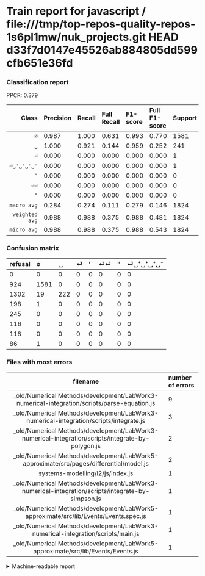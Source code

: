 # Train report for javascript / file:///tmp/top-repos-quality-repos-1s6pl1mw/nuk_projects.git HEAD d33f7d0147e45526ab884805dd599cfb651e36fd

### Classification report

PPCR: 0.379

| Class | Precision | Recall | Full Recall | F1-score | Full F1-score | Support | Full Support | PPCR |
|------:|:----------|:-------|:------------|:---------|:---------|:--------|:-------------|:-----|
| `∅` | 0.987| 1.000| 0.631| 0.993| 0.770| 1581| 2505| 0.631 |
| `␣` | 1.000| 0.921| 0.144| 0.959| 0.252| 241| 1543| 0.156 |
| `⏎` | 0.000| 0.000| 0.000| 0.000| 0.000| 1| 199| 0.005 |
| `⏎␣⁺␣⁺␣⁺␣⁺` | 0.000| 0.000| 0.000| 0.000| 0.000| 1| 87| 0.011 |
| `'` | 0.000| 0.000| 0.000| 0.000| 0.000| 0| 245| 0.000 |
| `⏎⏎` | 0.000| 0.000| 0.000| 0.000| 0.000| 0| 116| 0.000 |
| `"` | 0.000| 0.000| 0.000| 0.000| 0.000| 0| 118| 0.000 |
| `macro avg` | 0.284| 0.274| 0.111| 0.279| 0.146| 1824| 4813| 0.379 |
| `weighted avg` | 0.988| 0.988| 0.375| 0.988| 0.481| 1824| 4813| 0.379 |
| `micro avg` | 0.988| 0.988| 0.375| 0.988| 0.543| 1824| 4813| 0.379 |

### Confusion matrix

|refusal|  ∅| ␣| ⏎| '| ⏎⏎| "| ⏎␣⁺␣⁺␣⁺␣⁺| 
|:---|:---|:---|:---|:---|:---|:---|:---|
|0 |0 |0 |0 |0 |0 |0 |0 |
|924 |1581 |0 |0 |0 |0 |0 |0 |
|1302 |19 |222 |0 |0 |0 |0 |0 |
|198 |1 |0 |0 |0 |0 |0 |0 |
|245 |0 |0 |0 |0 |0 |0 |0 |
|116 |0 |0 |0 |0 |0 |0 |0 |
|118 |0 |0 |0 |0 |0 |0 |0 |
|86 |1 |0 |0 |0 |0 |0 |0 |

### Files with most errors

| filename | number of errors|
|:----:|:-----|
| _old/Numerical Methods/development/LabWork3-numerical-integration/scripts/parse-equation.js | 9 |
| _old/Numerical Methods/development/LabWork3-numerical-integration/scripts/integrate.js | 3 |
| _old/Numerical Methods/development/LabWork3-numerical-integration/scripts/integrate-by-polygon.js | 2 |
| _old/Numerical Methods/development/LabWork5-approximate/src/pages/differential/model.js | 2 |
| systems-modelling/l2/js/index.js | 1 |
| _old/Numerical Methods/development/LabWork3-numerical-integration/scripts/integrate-by-simpson.js | 1 |
| _old/Numerical Methods/development/LabWork5-approximate/src/lib/Events/Events.spec.js | 1 |
| _old/Numerical Methods/development/LabWork3-numerical-integration/scripts/main.js | 1 |
| _old/Numerical Methods/development/LabWork5-approximate/src/lib/Events/Events.js | 1 |

<details>
    <summary>Machine-readable report</summary>
```json
{
  "cl_report": {"\"": {"f1-score": 0.0, "precision": 0.0, "recall": 0.0, "support": 0}, "\u0027": {"f1-score": 0.0, "precision": 0.0, "recall": 0.0, "support": 0}, "macro avg": {"f1-score": 0.27890939049367774, "precision": 0.28384162653825573, "recall": 0.2744516893894487, "support": 1824}, "micro avg": {"f1-score": 0.9884868421052632, "precision": 0.9884868421052632, "recall": 0.9884868421052632, "support": 1824}, "weighted avg": {"f1-score": 0.9877628429043103, "precision": 0.9875412724226296, "recall": 0.9884868421052632, "support": 1824}, "\u2205": {"f1-score": 0.9934024505183789, "precision": 0.9868913857677902, "recall": 1.0, "support": 1581}, "\u23ce": {"f1-score": 0.0, "precision": 0.0, "recall": 0.0, "support": 1}, "\u23ce\u23ce": {"f1-score": 0.0, "precision": 0.0, "recall": 0.0, "support": 0}, "\u23ce\u2423\u207a\u2423\u207a\u2423\u207a\u2423\u207a": {"f1-score": 0.0, "precision": 0.0, "recall": 0.0, "support": 1}, "\u2423": {"f1-score": 0.958963282937365, "precision": 1.0, "recall": 0.921161825726141, "support": 241}},
  "cl_report_full": {"\"": {"f1-score": 0.0, "precision": 0.0, "recall": 0.0, "support": 118}, "\u0027": {"f1-score": 0.0, "precision": 0.0, "recall": 0.0, "support": 245}, "macro avg": {"f1-score": 0.14592330197567163, "precision": 0.28384162653825573, "recall": 0.11071618451828867, "support": 4813}, "micro avg": {"f1-score": 0.5433177640500226, "precision": 0.9884868421052632, "recall": 0.37461043008518596, "support": 4813}, "weighted avg": {"f1-score": 0.48135595954454147, "precision": 0.834232894524894, "recall": 0.37461043008518596, "support": 4813}, "\u2205": {"f1-score": 0.7699050401753105, "precision": 0.9868913857677902, "recall": 0.6311377245508982, "support": 2505}, "\u23ce": {"f1-score": 0.0, "precision": 0.0, "recall": 0.0, "support": 199}, "\u23ce\u23ce": {"f1-score": 0.0, "precision": 0.0, "recall": 0.0, "support": 116}, "\u23ce\u2423\u207a\u2423\u207a\u2423\u207a\u2423\u207a": {"f1-score": 0.0, "precision": 0.0, "recall": 0.0, "support": 87}, "\u2423": {"f1-score": 0.2515580736543909, "precision": 1.0, "recall": 0.14387556707712248, "support": 1543}},
  "ppcr": 0.3789736131311033
}
```
</details>
